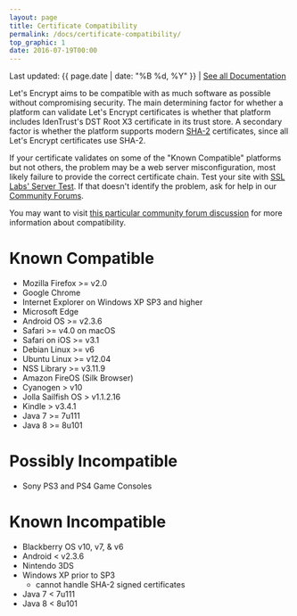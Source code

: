 ```yaml
---
layout: page
title: Certificate Compatibility
permalink: /docs/certificate-compatibility/
top_graphic: 1
date: 2016-07-19T00:00
---
```


Last updated: {{ page.date | date: "%B %d, %Y" }} \| [See all Documentation](/docs/)

Let's Encrypt aims to be compatible with as much software as possible without compromising security. The main determining factor for whether a platform can validate Let's Encrypt certificates is whether that platform includes IdenTrust's DST Root X3 certificate in its trust store. A secondary factor is whether the platform supports modern [SHA-2](https://konklone.com/post/why-google-is-hurrying-the-web-to-kill-sha-1) certificates, since all Let's Encrypt certificates use SHA-2.

If your certificate validates on some of the "Known Compatible" platforms but not others, the problem may be a web server misconfiguration, most likely failure to provide the correct certificate chain. Test your site with [SSL Labs' Server Test](https://www.ssllabs.com/ssltest/). If that doesn't identify the problem, ask for help in our [Community Forums](https://community.letsencrypt.org/).

You may want to visit [this particular community forum discussion](https://community.letsencrypt.org/t/which-browsers-and-operating-systems-support-lets-encrypt/) for more information about compatibility.

# Known Compatible

* Mozilla Firefox >= v2.0
* Google Chrome
* Internet Explorer on Windows XP SP3 and higher
* Microsoft Edge
* Android OS >= v2.3.6
* Safari >= v4.0 on macOS
* Safari on iOS >= v3.1
* Debian Linux >= v6
* Ubuntu Linux >= v12.04
* NSS Library >= v3.11.9
* Amazon FireOS (Silk Browser)
* Cyanogen > v10
* Jolla Sailfish OS > v1.1.2.16
* Kindle > v3.4.1
* Java 7 >= 7u111
* Java 8 >= 8u101

# Possibly Incompatible

* Sony PS3 and PS4 Game Consoles

# Known Incompatible

* Blackberry OS v10, v7, & v6
* Android < v2.3.6
* Nintendo 3DS
* Windows XP prior to SP3
  * cannot handle SHA-2 signed certificates
* Java 7 < 7u111
* Java 8 < 8u101
